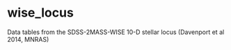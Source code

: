 wise_locus
==========

Data tables from the SDSS-2MASS-WISE 10-D stellar locus (Davenport et al 2014, MNRAS)
